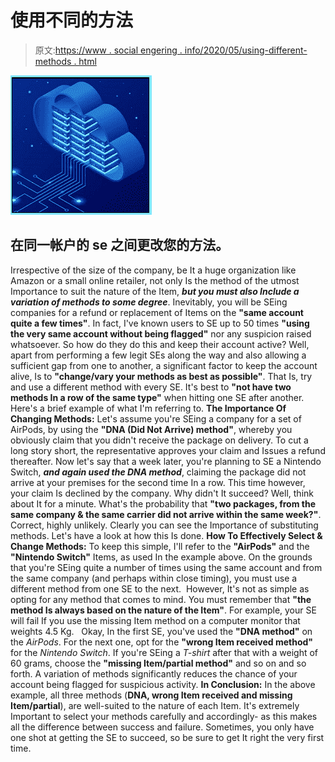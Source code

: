 # 使用不同的方法

> 原文:[https://www . social engering . info/2020/05/using-different-methods . html](https://www.socialengineering.info/2020/05/using-different-methods.html)

[![](img/57d480220698ae22415636e368820f9b.png)](https://1.bp.blogspot.com/-pV_NydXvPNo/XrQfwN9w2SI/AAAAAAAAJ14/PyGHsnqwTf46mKRaYCCdFWBVx8BfFjMEgCLcBGAsYHQ/s1600/Using%2BDifferent%2BMethods%2B1.png)

## **在同一帐户的 se 之间更改您的方法。**

Irrespective of the size of the company, be It a huge organization like Amazon or a small online retailer, not only Is the method of the utmost Importance to suit the nature of the Item, ***but you must also Include a variation of methods to some degree***. Inevitably, you will be SEing companies for a refund or replacement of Items on the **"same account quite a few times"**. In fact, I've known users to SE up to 50 times **"using the very same account without being flagged"** nor any suspicion raised whatsoever.
  So how do they do this and keep their account active? Well, apart from performing a few legit SEs along the way and also allowing a sufficient gap from one to another, a significant factor to keep the account alive, Is to **"change/vary your methods as best as possible"**. That Is, try and use a different method with every SE. It's best to **"not have two methods In a row of the same type"** when hitting one SE after another. Here's a brief example of what I'm referring to.
  **The Importance Of Changing Methods:**
  Let's assume you're SEing a company for a set of AirPods, by using the **"DNA (Did Not Arrive) method"**, whereby you obviously claim that you didn't receive the package on delivery. To cut a long story short, the representative approves your claim and Issues a refund thereafter.
  Now let's say that a week later, you're planning to SE a Nintendo Switch, ***and again used the DNA method***, claiming the package did not arrive at your premises for the second time In a row. This time however, your claim Is declined by the company. Why didn't It succeed? Well, think about It for a minute. What's the probability that **"two packages, from the same company & the same carrier did not arrive within the same week?"**. Correct, highly unlikely. Clearly you can see the Importance of substituting methods. Let's have a look at how this Is done.
  **How To Effectively Select & Change Methods:**
  To keep this simple, I'll refer to the **"AirPods"** and the **"Nintendo Switch"** Items, as used In the example above. On the grounds that you're SEing quite a number of times using the same account and from the same company (and perhaps within close timing), you must use a different method from one SE to the next. 
  However, It's not as simple as opting for any method that comes to mind. You must remember that **"the method Is always based on the nature of the Item"**. For example, your SE will fail If you use the missing Item method on a computer monitor that weights 4.5 Kg.  
  Okay, In the first SE, you've used the **"DNA method"** on the *AirPods*. For the next one, opt for the **"wrong Item received method"** for the *Nintendo Switch*. If you're SEing a *T-shirt* after that with a weight of 60 grams, choose the **"missing Item/partial method"** and so on and so forth. A variation of methods significantly reduces the chance of your account being flagged for suspicious activity.
  **In Conclusion:**
  In the above example, all three methods (**DNA, wrong Item received and missing Item/partial**), are well-suited to the nature of each Item. It's extremely Important to select your methods carefully and accordingly- as this makes all the difference between success and failure. Sometimes, you only have one shot at getting the SE to succeed, so be sure to get It right the very first time.